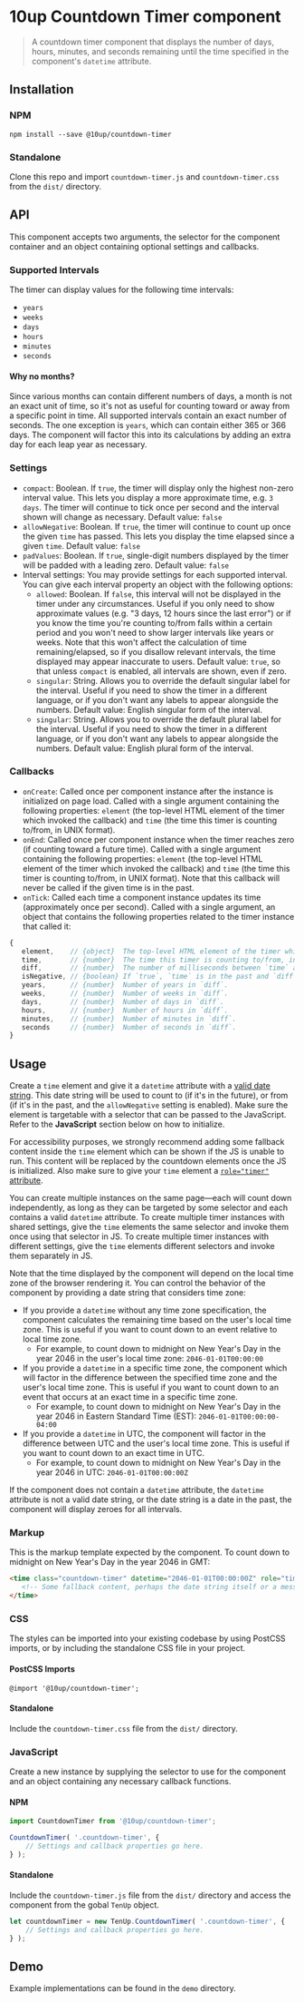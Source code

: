 # 10up Countdown Timer component

> A countdown timer component that displays the number of days, hours, minutes, and seconds remaining until the time specified in the component's `datetime` attribute.

## Installation

### NPM
 `npm install --save @10up/countdown-timer`

### Standalone
 Clone this repo and import `countdown-timer.js` and `countdown-timer.css` from the `dist/` directory.

## API

 This component accepts two arguments, the selector for the component container and an object containing optional settings and callbacks.

### Supported Intervals

The timer can display values for the following time intervals:

 - `years`
 - `weeks`
 - `days`
 - `hours`
 - `minutes`
 - `seconds`

#### Why no months?

Since various months can contain different numbers of days, a month is not an exact unit of time, so it's not as useful for counting toward or away from a specific point in time. All supported intervals contain an exact number of seconds. The one exception is `years`, which can contain either 365 or 366 days. The component will factor this into its calculations by adding an extra day for each leap year as necessary.

### Settings

 - `compact`: Boolean. If `true`, the timer will display only the highest non-zero interval value. This lets you display a more approximate time, e.g. `3 days`. The timer will continue to tick once per second and the interval shown will change as necessary. Default value: `false`
 - `allowNegative`: Boolean. If `true`, the timer will continue to count up once the given `time` has passed. This lets you display the time elapsed since a given `time`. Default value: `false`
 - `padValues`: Boolean. If `true`, single-digit numbers displayed by the timer will be padded with a leading zero. Default value: `false`
 - Interval settings: You may provide settings for each supported interval. You can give each interval property an object with the following options:
   * `allowed`: Boolean. If `false`, this interval will not be displayed in the timer under any circumstances. Useful if you only need to show approximate values (e.g. "3 days, 12 hours since the last error") or if you know the time you're counting to/from falls within a certain period and you won't need to show larger intervals like years or weeks. Note that this won't affect the calculation of time remaining/elapsed, so if you disallow relevant intervals, the time displayed may appear inaccurate to users. Default value: `true`, so that unless `compact` is enabled, all intervals are shown, even if zero.
   * `singular`: String. Allows you to override the default singular label for the interval. Useful if you need to show the timer in a different language, or if you don't want any labels to appear alongside the numbers. Default value: English singular form of the interval.
   * `singular`: String. Allows you to override the default plural label for the interval. Useful if you need to show the timer in a different language, or if you don't want any labels to appear alongside the numbers. Default value: English plural form of the interval.

### Callbacks

 - `onCreate`: Called once per component instance after the instance is initialized on page load. Called with a single argument containing the following properties: `element` (the top-level HTML element of the timer which invoked the callback) and `time` (the time this timer is counting to/from, in UNIX format).
 - `onEnd`: Called once per component instance when the timer reaches zero (if counting toward a future time). Called with a single argument containing the following properties: `element` (the top-level HTML element of the timer which invoked the callback) and `time` (the time this timer is counting to/from, in UNIX format). Note that this callback will never be called if the given time is in the past.
 - `onTick`: Called each time a component instance updates its time (approximately once per second). Called with a single argument, an object that contains the following properties related to the timer instance that called it:

 ```js
 {
	element,    // {object}  The top-level HTML element of the timer which invoked the callback.
	time,       // {number}  The time this timer is counting to/from, in UNIX format.
	diff,       // {number}  The number of milliseconds between `time` and the moment `onTick` was called.
	isNegative, // {boolean} If `true`, `time` is in the past and `diff` is a negative number.
	years,      // {number}  Number of years in `diff`.
	weeks,      // {number}  Number of weeks in `diff`.
	days,       // {number}  Number of days in `diff`.
	hours,      // {number}  Number of hours in `diff`.
	minutes,    // {number}  Number of minutes in `diff`.
	seconds     // {number}  Number of seconds in `diff`.
}
 ```

## Usage

Create a `time` element and give it a `datetime` attribute with a [valid date string](https://developer.mozilla.org/en-US/docs/Web/HTML/Date_and_time_formats). This date string will be used to count to (if it's in the future), or from (if it's in the past, and the `allowNegative` setting is enabled). Make sure the element is targetable with a selector that can be passed to the JavaScript. Refer to the **JavaScript** section below on how to initialize.

For accessibility purposes, we strongly recommend adding some fallback content inside the `time` element which can be shown if the JS is unable to run. This content will be replaced by the countdown elements once the JS is initialized. Also make sure to give your `time` element a [`role="timer"` attribute](https://developer.mozilla.org/en-US/docs/Web/Accessibility/ARIA/Roles/ARIA_timer_role).

You can create multiple instances on the same page—each will count down independently, as long as they can be targeted by some selector and each contains a valid `datetime` attribute. To create multiple timer instances with shared settings, give the `time` elements the same selector and invoke them once using that selector in JS. To create multiple timer instances with different settings, give the `time` elements different selectors and invoke them separately in JS.

Note that the time displayed by the component will depend on the local time zone of the browser rendering it. You can control the behavior of the component by providing a date string that considers time zone:

 - If you provide a `datetime` without any time zone specification, the component calculates the remaining time based on the user's local time zone. This is useful if you want to count down to an event relative to local time zone.
   * For example, to count down to midnight on New Year's Day in the year 2046 in the user's local time zone: `2046-01-01T00:00:00`
 - If you provide a `datetime` in a specific time zone, the component which will factor in the difference between the specified time zone and the user's local time zone. This is useful if you want to count down to an event that occurs at an exact time in a specific time zone.
   * For example, to count down to midnight on New Year's Day in the year 2046 in Eastern Standard Time (EST): `2046-01-01T00:00:00-04:00`
 - If you provide a `datetime` in UTC, the component will factor in the difference between UTC and the user's local time zone. This is useful if you want to count down to an exact time in UTC.
   * For example, to count down to midnight on New Year's Day in the year 2046 in UTC: `2046-01-01T00:00:00Z`

If the component does not contain a `datetime` attribute, the `datetime` attribute is not a valid date string, or the date string is a date in the past, the component will display zeroes for all intervals.

### Markup

 This is the markup template expected by the component. To count down to midnight on New Year's Day in the year 2046 in GMT:

 ```html
<time class="countdown-timer" datetime="2046-01-01T00:00:00Z" role="timer">
	<!-- Some fallback content, perhaps the date string itself or a message to users or machines that can't view this component with JS. -->
</time>
 ```

### CSS

 The styles can be imported into your existing codebase by using PostCSS imports, or by including the standalone CSS file in your project.

#### PostCSS Imports
 `@import '@10up/countdown-timer';`

#### Standalone
 Include the `countdown-timer.css` file from the `dist/` directory.

### JavaScript

 Create a new instance by supplying the selector to use for the component and an object containing any necessary callback functions.

#### NPM

```javascript
import CountdownTimer from '@10up/countdown-timer';

CountdownTimer( '.countdown-timer', {
	// Settings and callback properties go here.
} );
```

#### Standalone

Include the `countdown-timer.js` file from the `dist/` directory and access the component from the gobal `TenUp` object.

```javascript
let countdownTimer = new TenUp.CountdownTimer( '.countdown-timer', {
	// Settings and callback properties go here.
} );
```

## Demo

Example implementations can be found in the `demo` directory.
